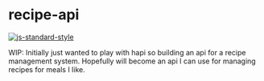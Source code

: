 # recipe-api

[![js-standard-style](https://img.shields.io/badge/code%20style-standard-brightgreen.svg?style=flat)](http://standardjs.com/)

WIP: Initially just wanted to play with hapi so building an api for a recipe management system. Hopefully will become an api I can use for managing recipes for meals I like.
